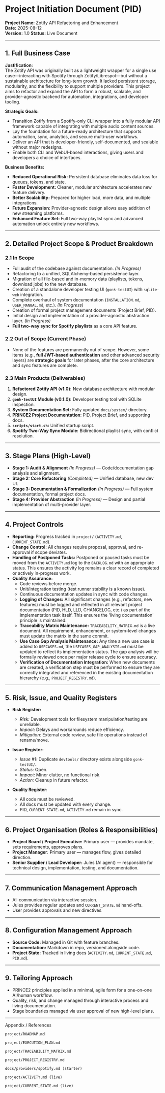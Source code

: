 # Project Initiation Document (PID)

**Project Name:** Zotify API Refactoring and Enhancement  
**Date:** 2025-08-12  
**Version:** 1.0
**Status:** Live Document

---

## 1. Full Business Case

**Justification:**  
The Zotify API was originally built as a lightweight wrapper for a single use case—interacting with Spotify through Zotify/Librespot—but without a sustainable architecture for long-term growth. It lacked persistent storage, modularity, and the flexibility to support multiple providers. This project aims to refactor and expand the API to form a robust, scalable, and provider-agnostic backend for automation, integrations, and developer tooling.

**Strategic Goals:**  
- Transition Zotify from a Spotify-only CLI wrapper into a fully modular API framework capable of integrating with multiple audio content sources.  
- Lay the foundation for a future-ready architecture that supports automation, sync, analytics, and secure multi-user workflows.  
- Deliver an API that is developer-friendly, self-documented, and scalable without major redesigns.  
- Enable both CLI and WebUI-based interactions, giving users and developers a choice of interfaces.  

**Business Benefits:**  
- **Reduced Operational Risk:** Persistent database eliminates data loss for queues, tokens, and state.  
- **Faster Development:** Cleaner, modular architecture accelerates new feature delivery.  
- **Better Scalability:** Prepared for higher load, more data, and multiple integrations.  
- **Future Expansion:** Provider-agnostic design allows easy addition of new streaming platforms.  
- **Enhanced Feature Set:** Full two-way playlist sync and advanced automation unlock entirely new workflows.  

---

## 2. Detailed Project Scope & Product Breakdown

### 2.1 In Scope
- Full audit of the codebase against documentation. *(In Progress)*  
- Refactoring to a unified, SQLAlchemy-based persistence layer.  
- Migration of all file-based and in-memory data (playlists, tokens, download jobs) to the new database.  
- Creation of a standalone developer testing UI (`gonk-testUI`) with `sqlite-web` integration.  
- Complete overhaul of system documentation (`INSTALLATION.md`, `USER_MANUAL.md`, etc.). *(In Progress)*  
- Creation of formal project management documents (Project Brief, PID).  
- Initial design and implementation of a provider-agnostic abstraction layer. *(In Progress)*  
- **Full two-way sync for Spotify playlists** as a core API feature.  

### 2.2 Out of Scope (Current Phase)
- None of the features are permanently out of scope. However, some items (e.g., **full JWT-based authentication** and other advanced security layers) are **strategic goals** for later phases, after the core architecture and sync features are complete.  

### 2.3 Main Products (Deliverables)
1. **Refactored Zotify API (v1.0):** New database architecture with modular design.  
2. **`gonk-testUI` Module (v0.1.0):** Developer testing tool with SQLite inspection.  
3. **System Documentation Set:** Fully updated `docs/system/` directory.  
4. **PRINCE2 Project Documentation:** PID, Project Brief, and supporting docs.  
5. **`scripts/start.sh`:** Unified startup script.  
6. **Spotify Two-Way Sync Module:** Bidirectional playlist sync, with conflict resolution.  

---

## 3. Stage Plans (High-Level)

- **Stage 1: Audit & Alignment** *(In Progress)* — Code/documentation gap analysis and alignment.  
- **Stage 2: Core Refactoring** *(Completed)* — Unified database, new dev UI.  
- **Stage 3: Documentation & Formalization** *(In Progress)* — Full system documentation, formal project docs.  
- **Stage 4: Provider Abstraction** *(In Progress)* — Design and partial implementation of multi-provider layer.  

---

## 4. Project Controls

- **Reporting:** Progress tracked in `project/` (`ACTIVITY.md`, `CURRENT_STATE.md`).  
- **Change Control:** All changes require proposal, approval, and re-approval if scope deviates.  
- **Handling of Postponed Tasks:** Postponed or paused tasks must be moved from the `ACTIVITY.md` log to the `BACKLOG.md` with an appropriate status. This ensures the activity log remains a clear record of completed or actively in-progress work.
- **Quality Assurance:**  
  - Code reviews before merge.  
  - Unit/integration testing (test runner stability is a known issue).  
  - Continuous documentation updates in sync with code changes.  
  - **Logging of Changes:** All significant changes (e.g., refactors, new features) must be logged and reflected in all relevant project documentation (PID, HLD, LLD, CHANGELOG, etc.) as part of the implementation task itself. This ensures the 'living documentation' principle is maintained.
  - **Traceability Matrix Maintenance:** `TRACEABILITY_MATRIX.md` is a live document. All requirement, enhancement, or system-level changes must update the matrix in the same commit.
  - **Use Case Gap Analysis Maintenance:** Any time a new use case is added to `USECASES.md`, the `USECASES_GAP_ANALYSIS.md` must be updated to reflect its implementation status. The gap analysis will be formally reviewed once per major release cycle to ensure accuracy.
  - **Verification of Documentation Integration:** When new documents are created, a verification step must be performed to ensure they are correctly integrated and referenced in the existing documentation hierarchy (e.g., `PROJECT_REGISTRY.md`).

---

## 5. Risk, Issue, and Quality Registers

- **Risk Register:**  
  - *Risk:* Development tools for filesystem manipulation/testing are unreliable.  
  - *Impact:* Delays and workarounds reduce efficiency.  
  - *Mitigation:* External code review, safe file operations instead of rename/move.  

- **Issue Register:**  
  - *Issue #1:* Duplicate `devtools/` directory exists alongside `gonk-testUI/`.  
  - *Status:* Open.  
  - *Impact:* Minor clutter, no functional risk.  
  - *Action:* Cleanup in future refactor.  

- **Quality Register:**  
  - All code must be reviewed.  
  - All docs must be updated with every change.  
  - PID, `CURRENT_STATE.md`, `ACTIVITY.md` remain in sync.  

---

## 6. Project Organisation (Roles & Responsibilities)

- **Project Board / Project Executive:** Primary user — provides mandate, sets requirements, approves plans.  
- **Project Manager:** Primary user — manages flow, gives detailed direction.  
- **Senior Supplier / Lead Developer:** Jules (AI agent) — responsible for technical design, implementation, testing, and documentation.  

---

## 7. Communication Management Approach

- All communication via interactive session.  
- Jules provides regular updates and `CURRENT_STATE.md` hand-offs.  
- User provides approvals and new directives.  

---

## 8. Configuration Management Approach

- **Source Code:** Managed in Git with feature branches.  
- **Documentation:** Markdown in repo, versioned alongside code.  
- **Project State:** Tracked in living docs (`ACTIVITY.md`, `CURRENT_STATE.md`, `PID.md`).  

---

## 9. Tailoring Approach

- PRINCE2 principles applied in a minimal, agile form for a one-on-one AI/human workflow.  
- Quality, risk, and change managed through interactive process and living documentation.  
- Stage boundaries managed via user approval of new high-level plans.  

---

Appendix / References

    project/ROADMAP.md

    project/EXECUTION_PLAN.md

    project/TRACEABILITY_MATRIX.md

    project/PROJECT_REGISTRY.md

    docs/providers/spotify.md (starter)

    project/ACTIVITY.md (live)

    project/CURRENT_STATE.md (live)
